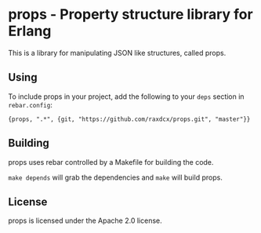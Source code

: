 # props - Property structure library for Erlang

This is a library for manipulating JSON like structures, called props.

## Using

To include props in your project, add the following to your `deps`
section in `rebar.config`:

    {props, ".*", {git, "https://github.com/raxdcx/props.git", "master"}}

## Building

props uses rebar controlled by a Makefile for building the code.

`make depends` will grab the dependencies and `make` will build props.

## License

props is licensed under the Apache 2.0 license.
